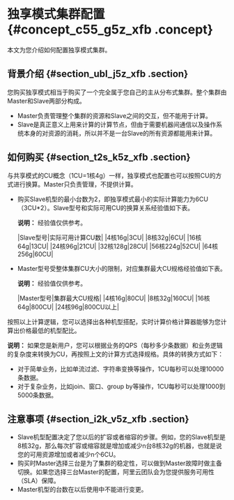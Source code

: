 # 独享模式集群配置 {#concept_c55_g5z_xfb .concept}

本文为您介绍如何配置独享模式集群。

## 背景介绍 {#section_ubl_j5z_xfb .section}

您购买独享模式相当于购买了一个完全属于您自己的主从分布式集群。整个集群由Master和Slave两部分构成。

-   Master负责管理整个集群的资源和Slave之间的交互，但不能用于计算。
-   Slave是真正意义上用来计算的计算节点，但由于需要机器间通信以及操作系统本身的对资源的消耗，所以并不是一台Slave的所有资源都能用来计算。

## 如何购买 {#section_t2s_k5z_xfb .section}

与共享模式的CU概念（1CU=1核4g）一样，独享模式也配置也可以按照CU的方式进行换算。Master只负责管理，不提供计算。

-   购买Slave机型的最小台数为2，即独享模式最小的实际计算能力为6CU（3CU\*2）。Slave型号和实际可用CU的换算关系经验值如下表。

    **说明：** 经验值仅供参考。

    |Slave型号|实际可用计算CU数|
    |4核16g|3CU|
    |8核32g|6CU|
    |16核64g|13CU|
    |24核96g|21CU|
    |32核128g|28CU|
    |56核224g|52CU|
    |64核256g|60CU|

-   Master型号受整体集群CU大小的限制，对应集群最大CU规格经验值如下表。

    **说明：** 经验值仅供参考。

    |Master型号|集群最大CU规格|
    |4核16g|80CU|
    |8核32g|160CU|
    |16核64g|800CU|
    |24核96g|800CU以上|


按照以上计算逻辑，您可以选择出各种机型搭配，实时计算价格计算器能够为您计算出价格最低的机型配比。

**说明：** 如果您是新用户，您可以根据业务的QPS（每秒多少条数据）和业务逻辑的复杂度来转换为CU，再按照上文的计算方式选择规格。具体的转换方式如下：

-   对于简单业务，比如单流过滤、字符串变换等操作，1CU每秒可以处理10000条数据。
-   对于复杂业务，比如join、窗口、group by等操作，1CU每秒可以处理1000到5000条数据。

## 注意事项 {#section_i2k_v5z_xfb .section}

-   Slave机型配置决定了您以后的扩容或者缩容的步骤。例如，您的Slave机型是8核32g，那么每次扩容或缩容就是增加或减少n台8核32g的机器，也就是说您的可用资源增加或者减少n个6CU。
-   购买时Master选择三台是为了集群的稳定性，可以做到Master故障时做主备切换。如果您选择三台Master的配置，阿里云团队会为您提供服务可用性（SLA）保障。
-   Master机型的台数在以后使用中不能进行变更。

